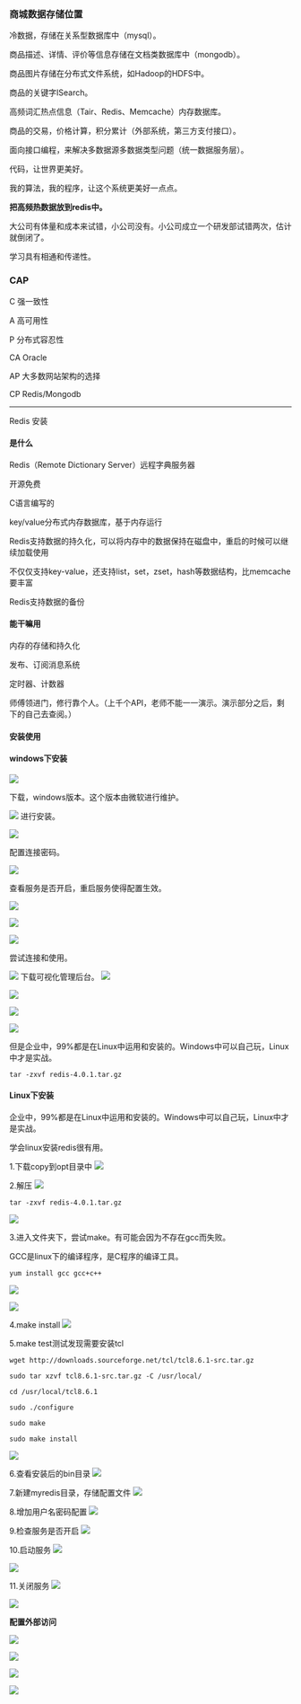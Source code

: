 ### 商城数据存储位置

冷数据，存储在关系型数据库中（mysql）。

商品描述、详情、评价等信息存储在文档类数据库中（mongodb）。

商品图片存储在分布式文件系统，如Hadoop的HDFS中。

商品的关键字ISearch。

高频词汇热点信息（Tair、Redis、Memcache）内存数据库。

商品的交易，价格计算，积分累计（外部系统，第三方支付接口）。

面向接口编程，来解决多数据源多数据类型问题（统一数据服务层）。

代码，让世界更美好。

我的算法，我的程序，让这个系统更美好一点点。

**把高频热数据放到redis中。**

大公司有体量和成本来试错，小公司没有。小公司成立一个研发部试错两次，估计就倒闭了。

学习具有相通和传递性。



### CAP

C 强一致性

A 高可用性

P 分布式容忍性

CA Oracle

AP 大多数网站架构的选择

CP Redis/Mongodb



------------------

Redis 安装

#### 是什么

Redis（Remote Dictionary Server）远程字典服务器

开源免费

C语言编写的

key/value分布式内存数据库，基于内存运行



Redis支持数据的持久化，可以将内存中的数据保持在磁盘中，重启的时候可以继续加载使用

不仅仅支持key-value，还支持list，set，zset，hash等数据结构，比memcache要丰富

Redis支持数据的备份



#### 能干嘛用

内存的存储和持久化

发布、订阅消息系统

定时器、计数器



师傅领进门，修行靠个人。（上千个API，老师不能一一演示。演示部分之后，剩下的自己去查阅。）



#### 安装使用

#### windows下安装

![](http://images2017.cnblogs.com/blog/422101/201712/422101-20171206233310144-1298557001.png)

下载，windows版本。这个版本由微软进行维护。

![](http://images2017.cnblogs.com/blog/422101/201712/422101-20171206233454253-1357859869.png)
进行安装。

![](http://images2017.cnblogs.com/blog/422101/201712/422101-20171206233517941-1566059626.png)

配置连接密码。

![](http://images2017.cnblogs.com/blog/422101/201712/422101-20171206233542347-1556276035.png)

查看服务是否开启，重启服务使得配置生效。

![](http://images2017.cnblogs.com/blog/422101/201712/422101-20171206233705441-2088859460.png)

![](http://images2017.cnblogs.com/blog/422101/201712/422101-20171206233715409-1382203488.png)

![](http://images2017.cnblogs.com/blog/422101/201712/422101-20171206233728284-1795342096.png)

尝试连接和使用。

![](http://images2017.cnblogs.com/blog/422101/201712/422101-20171206233827722-607711525.png)
下载可视化管理后台。
![](http://images2017.cnblogs.com/blog/422101/201712/422101-20171206233914738-1851251763.png)


![](http://images2017.cnblogs.com/blog/422101/201712/422101-20171206233925034-1722354724.png)

![](http://images2017.cnblogs.com/blog/422101/201712/422101-20171206233950909-312239945.png)

![](http://images2017.cnblogs.com/blog/422101/201712/422101-20171206233958613-630014964.png)





但是企业中，99%都是在Linux中运用和安装的。Windows中可以自己玩，Linux中才是实战。



```
tar -zxvf redis-4.0.1.tar.gz
```





#### Linux下安装

企业中，99%都是在Linux中运用和安装的。Windows中可以自己玩，Linux中才是实战。

学会linux安装redis很有用。

1.下载copy到opt目录中
![](http://images2017.cnblogs.com/blog/422101/201712/422101-20171207012507956-1126680614.png)

2.解压
![](http://images2017.cnblogs.com/blog/422101/201712/422101-20171207012548691-2003056342.png)

```
tar -zxvf redis-4.0.1.tar.gz
```

![](http://images2017.cnblogs.com/blog/422101/201712/422101-20171207012701191-1956478636.png)



3.进入文件夹下，尝试make。有可能会因为不存在gcc而失败。

GCC是linux下的编译程序，是C程序的编译工具。
```
yum install gcc gcc+c++
```


![](http://images2017.cnblogs.com/blog/422101/201712/422101-20171207012740550-739074227.png)


![](http://images2017.cnblogs.com/blog/422101/201712/422101-20171207012752847-2121953402.png)


4.make install
![](http://images2017.cnblogs.com/blog/422101/201712/422101-20171207012855534-995800626.png)


5.make test测试发现需要安装tcl

```
wget http://downloads.sourceforge.net/tcl/tcl8.6.1-src.tar.gz

sudo tar xzvf tcl8.6.1-src.tar.gz -C /usr/local/

cd /usr/local/tcl8.6.1

sudo ./configure

sudo make

sudo make install
```

![](http://images2017.cnblogs.com/blog/422101/201712/422101-20171207013053956-296540241.png)



6.查看安装后的bin目录
![](http://images2017.cnblogs.com/blog/422101/201712/422101-20171207013210894-390712671.png)


7.新建myredis目录，存储配置文件
![](http://images2017.cnblogs.com/blog/422101/201712/422101-20171207013251050-1777147905.png)

8.增加用户名密码配置
![](http://images2017.cnblogs.com/blog/422101/201712/422101-20171207013552925-878099774.png)


9.检查服务是否开启
![](http://images2017.cnblogs.com/blog/422101/201712/422101-20171207013610925-695986788.png)

10.启动服务
![](http://images2017.cnblogs.com/blog/422101/201712/422101-20171207013639363-2137147551.png)


![](http://images2017.cnblogs.com/blog/422101/201712/422101-20171207013648347-1740039817.png)

11.关闭服务
![](http://images2017.cnblogs.com/blog/422101/201712/422101-20171207013930831-1022980102.png)

![](http://images2017.cnblogs.com/blog/422101/201712/422101-20171207010034644-303544749.png)



**配置外部访问**

![](http://images2017.cnblogs.com/blog/422101/201712/422101-20171207015942222-215577154.png)

![](http://images2017.cnblogs.com/blog/422101/201712/422101-20171207015948847-1019898035.png)

![](http://images2017.cnblogs.com/blog/422101/201712/422101-20171207015955409-680972768.png)

![](http://images2017.cnblogs.com/blog/422101/201712/422101-20171207020001034-224763947.png)























